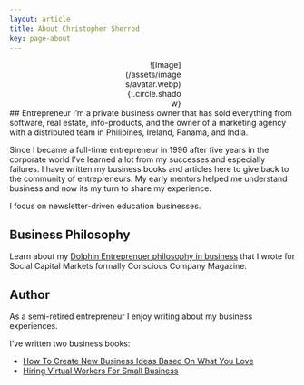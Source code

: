 ```yaml
---
layout: article
title: About Christopher Sherrod
key: page-about
---
```

<div style="width:20%; margin:0 auto;" align="right" markdown="1">
![Image](/assets/images/avatar.webp){:.circle.shadow}
</div>
## Entrepreneur
I’m a private business owner that has sold everything from software, real estate, info-products, and the owner of a marketing agency with a distributed team in Philipines, Ireland, Panama, and India.

Since I became a full-time entrepreneur in 1996 after five years in the corporate world I’ve learned a lot from my successes and especially failures. I have written my business books and articles here to give back to the community of entrepreneurs. My early mentors helped me understand business and now its my turn to share my experience.

I focus on newsletter-driven education businesses.

## Business Philosophy
Learn about my [Dolphin Entreprenuer philosophy in business](https://socapglobal.com/2017/08/forget-shark-tank-dolphin-entrepreneur-instead/) that I wrote for Social Capital Markets formally Conscious Company Magazine.

## Author
As a semi-retired entrepreneur I enjoy writing about my business experiences.

I’ve written two business books:
- [How To Create New Business Ideas Based On What You Love](https://amzn.to/3oZlRrW)
- [Hiring Virtual Workers For Small Business](https://amzn.to/2FvAxx9)